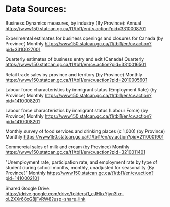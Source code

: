 # Data Sources:

Business Dynamics measures, by industry (By Province): 
Annual
https://www150.statcan.gc.ca/t1/tbl1/en/tv.action?pid=3310008701

Experimental estimates for business openings and closures for Canada (by Province)
Monthly
https://www150.statcan.gc.ca/t1/tbl1/en/cv.action?pid=3310027001

Quarterly estimates of business entry and exit (Canada)
Quarterly
https://www150.statcan.gc.ca/t1/tbl1/en/cv.action?pid=3310016501

Retail trade sales by province and territory (by Province)
Monthly
https://www150.statcan.gc.ca/t1/tbl1/en/cv.action?pid=2010005601

Labour force characteristics by immigrant status (Employment Rate) (by Province)
Monthly
https://www150.statcan.gc.ca/t1/tbl1/en/cv.action?pid=1410008201

Labour force characteristics by immigrant status (Labour Force) (by Province)
Monthly
https://www150.statcan.gc.ca/t1/tbl1/en/cv.action?pid=1410008201

Monthly survey of food services and drinking places (x 1,000) (by Province)
Monthly
https://www150.statcan.gc.ca/t1/tbl1/en/cv.action?pid=2110001901

Commercial sales of milk and cream (by Province)
Monthly
https://www150.statcan.gc.ca/t1/tbl1/en/cv.action?pid=3210011401

"Unemployment rate, participation rate, and employment rate by type of student during school months, monthly, unadjusted for seasonality (By Province)"
Monthly
https://www150.statcan.gc.ca/t1/tbl1/en/cv.action?pid=1410002101

Shared Google Drive: https://drive.google.com/drive/folders/1_cJHkxYjyn3lxr-oL2XXr68xG8jFvRW8?usp=share_link
